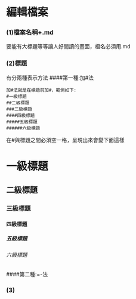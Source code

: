 編輯檔案
================
### (1)檔案名稱+.md
要能有大標題等等讓人好閱讀的畫面，檔名必須用.md

### (2)標題
有分兩種表示方法
####第一種:加#法

    加#法就是在標題前加#，範例如下:
    #一級標題  
    ##二級標題  
    ###三級標題  
    ####四級標題  
    #####五級標題  
    ######六級標題

在#與標題之間必須空一格，呈現出來會變下面這樣
# 一級標題  
## 二級標題  
### 三級標題  
#### 四級標題  
##### 五級標題  
###### 六級標題  

####第二種:=-法

### (3)
